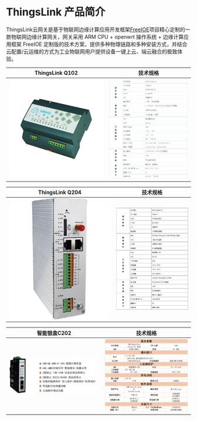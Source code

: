 # ThingsLink 产品简介


ThingsLink云网关是基于物联网边缘计算应用开发框架[FreeIOE](https://github.com/freeioe/freeioe)项目精心定制的一款物联网边缘计算网关，网关采用 ARM CPU + openwrt 操作系统 + 边缘计算应用框架 FreeIOE 定制版的技术方案，提供多种物理链路和多种安装方式，并结合云配置/云运维的方式为工业物联网用户提供设备一键上云、端云融合的极致体验。


| ThingsLink Q102                                             | 技术规格                                                     |
| ----------------------------------------------------------- | ------------------------------------------------------------ |
| ![img](imgs/q102设备.jpg) | ![img](imgs/q102规格.jpg) |




| ThingsLink Q204                                             | 技术规格                                                     |
| ----------------------------------------------------------- | ------------------------------------------------------------ |
| ![img](imgs/q204设备.png) | ![img](imgs/q204规格.png) |



| 智能银盒C202                                                 | 技术规格                                                     |
| ------------------------------------------------------------ | ------------------------------------------------------------ |
| ![image-20191212154659109](imgs/c202设备.png) | ![image-20191212154902098](imgs/c202规格.png) |

